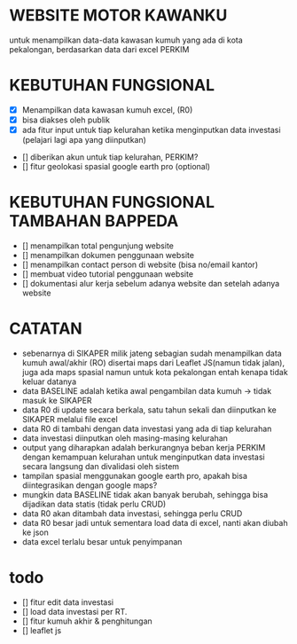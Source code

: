 # WEBSITE MOTOR KAWANKU

untuk menampilkan data-data kawasan kumuh yang ada di kota pekalongan, berdasarkan data dari excel PERKIM

# KEBUTUHAN FUNGSIONAL

- [x] Menampilkan data kawasan kumuh excel, (R0)
- [x] bisa diakses oleh publik
- [x] ada fitur input untuk tiap kelurahan ketika menginputkan data investasi (pelajari lagi apa yang diinputkan)
- [] diberikan akun untuk tiap kelurahan, PERKIM?
- [] fitur geolokasi spasial google earth pro (optional)

# KEBUTUHAN FUNGSIONAL TAMBAHAN BAPPEDA

- [] menampilkan total pengunjung website
- [] menampilkan dokumen penggunaan website
- [] menampilkan contact person di website (bisa no/email kantor)
- [] membuat video tutorial penggunaan website
- [] dokumentasi alur kerja sebelum adanya website dan setelah adanya website

# CATATAN

- sebenarnya di SIKAPER milik jateng sebagian sudah menampilkan data kumuh awal/akhir (RO) disertai maps dari Leaflet JS(namun tidak jalan), juga ada maps spasial namun untuk kota pekalongan entah kenapa tidak keluar datanya
- data BASELINE adalah ketika awal pengambilan data kumuh -> tidak masuk ke SIKAPER
- data R0 di update secara berkala, satu tahun sekali dan diinputkan ke SIKAPER melalui file excel
- data R0 di tambahi dengan data investasi yang ada di tiap kelurahan
- data investasi diinputkan oleh masing-masing kelurahan
- output yang diharapkan adalah berkurangnya beban kerja PERKIM dengan kemampuan kelurahan untuk menginputkan data investasi secara langsung dan divalidasi oleh sistem
- tampilan spasial menggunakan google earth pro, apakah bisa diintegrasikan dengan google maps?
- mungkin data BASELINE tidak akan banyak berubah, sehingga bisa dijadikan data statis (tidak perlu CRUD)
- data R0 akan ditambah data investasi, sehingga perlu CRUD
- data R0 besar jadi untuk sementara load data di excel, nanti akan diubah ke json
- data excel terlalu besar untuk penyimpanan

# todo

- [] fitur edit data investasi
- [] load data investasi per RT.
- [] fitur kumuh akhir & penghitungan
- [] leaflet js
